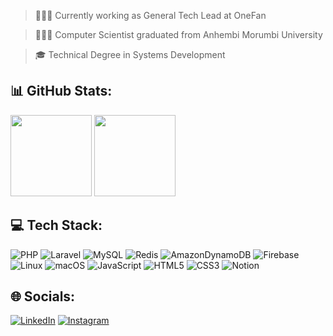 > 👨🏻‍💻 Currently working as General Tech Lead at OneFan

> 👨🏻‍🔬 Computer Scientist graduated from Anhembi Morumbi University

> 🎓 Technical Degree in Systems Development

## 📊 GitHub Stats:
<div align="left">
  <img height="130em" src="https://github-readme-stats.vercel.app/api?username=leo-nog&theme=nord&hide_border=true&border_radius=10&hide=contribs,prs&show_icons=true&include_all_commits=true&count_private=true"/>
  <img height="130em" src="https://github-readme-stats.vercel.app/api/top-langs/?username=leo-nog&theme=nord&hide_border=true&border_radius=10&layout=compact&langs_count=7&hide_progress=true"/>
</div>

## 💻 Tech Stack:
![PHP](https://img.shields.io/badge/php-%23777BB4.svg?style=flat-square&logo=php&logoColor=white) ![Laravel](https://img.shields.io/badge/laravel-%23FF2D20.svg?style=flat-square&logo=laravel&logoColor=white) ![MySQL](https://img.shields.io/badge/mysql-%2300f.svg?style=flat-square&logo=mysql&logoColor=white) ![Redis](https://img.shields.io/badge/redis-%23DD0031.svg?style=flat-square&logo=redis&logoColor=white) ![AmazonDynamoDB](https://img.shields.io/badge/Amazon%20DynamoDB-4053D6?style=flat-square&logo=Amazon%20DynamoDB&logoColor=white) ![Firebase](https://img.shields.io/badge/Firebase-039BE5?style=flat-square&logo=Firebase&logoColor=white) <br> ![Linux](https://img.shields.io/badge/Linux-FCC624?style=flat-square&logo=linux&logoColor=black) ![macOS](https://img.shields.io/badge/mac%20os-000000?style=flat-square&logo=macos&logoColor=F0F0F0) ![JavaScript](https://img.shields.io/badge/javascript-%23323330.svg?style=flat-square&logo=javascript&logoColor=%23F7DF1E) ![HTML5](https://img.shields.io/badge/html5-%23E34F26.svg?style=flat-square&logo=html5&logoColor=white) ![CSS3](https://img.shields.io/badge/css3-%231572B6.svg?style=flat-square&logo=css3&logoColor=white) ![Notion](https://img.shields.io/badge/Notion-%23000000.svg?style=flat-square&logo=notion&logoColor=white)

## 🌐 Socials:
[![LinkedIn](https://img.shields.io/badge/linkedin-%230077B5.svg?style=flat-square&logo=linkedin&logoColor=white)](https://www.linkedin.com/in/leo-s-nog/) [![Instagram](https://img.shields.io/badge/Instagram-%23E4405F.svg?style=flat-square&logo=Instagram&logoColor=white)](https://instagram.com/leonogueira.dev)
